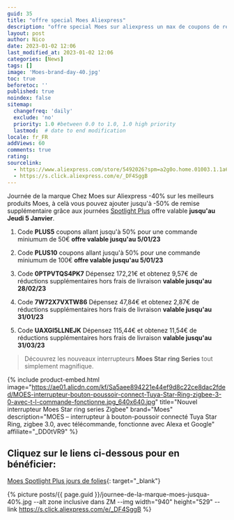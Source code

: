 ```yaml
---
guid: 35
title: "offre special Moes Aliexpress"
description: "offre special Moes sur aliexpress un max de coupons de reduc"
layout: post
author: Nico
date: 2023-01-02 12:06
last_modified_at: 2023-01-02 12:06
categories: [News]
tags: []
image: 'Moes-brand-day-40.jpg'
toc: true
beforetoc: ''
published: true
noindex: false
sitemap:
  changefreq: 'daily'
  exclude: 'no'
  priority: 1.0 #between 0.0 to 1.0, 1.0 high priority
  lastmod:  # date to end modification
locale: fr_FR
addViews: 60
comments: true
rating:  
sourcelink:
  - https://www.aliexpress.com/store/5492026?spm=a2g0o.home.01003.1.1a6a7065pbuX37
  - https://s.click.aliexpress.com/e/_DF4SggB
---
```


Journée de la marque Chez Moes sur Aliexpress -40% sur les meilleurs produits Moes, à celà vous pouvez ajouter jusqu'à -50% de remise supplémentaire grâce aux journées [Spotlight Plus](https://s.click.aliexpress.com/e/_DF4SggB) offre valable **jusqu'au Jeudi 5 Janvier**.

1. Code **PLUS5** coupons allant jusqu'à 50% pour une commande miniumum de 50€ **offre valable jusqu'au 5/01/23**
2. Code **PLUS10** coupons allant jusqu'à 50% pour une commande miniumum de 100€ **offre valable jusqu'au 5/01/23**


1. Code **0PTPVTQS4PK7** Dépensez 172,21€ et obtenez 9,57€ de réductions supplémentaires hors frais de livraison **valable jusqu'au 28/02/23**
2. Code **7W72X7VXTW86** Dépensez 47,84€ et obtenez 2,87€ de réductions supplémentaires hors frais de livraison **valable jusqu'au 31/01/23**
3. Code **UAXGI5LLNEJK** Dépensez 115,44€ et obtenez 11,54€ de réductions supplémentaires hors frais de livraison **valable jusqu'au 31/03/23**

> Découvrez les nouveaux interrupteurs **Moes Star ring Series** tout simplement magnifique.

{% include product-embed.html image="https://ae01.alicdn.com/kf/Sa5aee894221e44ef9d8c22ce8dac2fded/MOES-interrupteur-bouton-poussoir-connect-Tuya-Star-Ring-zigbee-3-0-avec-t-l-commande-fonctionne.jpg_640x640.jpg" title="Nouvel interrupteur Moes Star ring series Zigbee" brand="Moes" description="MOES – interrupteur à bouton-poussoir connecté Tuya Star Ring, zigbee 3.0, avec télécommande, fonctionne avec Alexa et Google" affiliate="_DD0tVR9" %}

## Cliquez sur le liens ci-dessous pour en bénéficier:

[Moes Spotlight Plus jours de folies](https://s.click.aliexpress.com/e/_DF4SggB){: target="_blank"}

{% picture posts/{{ page.guid }}/journee-de-la-marque-moes-jusqua-40%.jpg --alt zone inclusive dans ZM --img width="940" height="529" --link https://s.click.aliexpress.com/e/_DF4SggB %}



